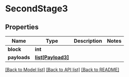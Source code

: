 # SecondStage3

## Properties
Name | Type | Description | Notes
------------ | ------------- | ------------- | -------------
**block** | **int** |  | 
**payloads** | [**list[Payload3]**](Payload3.md) |  | 

[[Back to Model list]](../README.md#documentation-for-models) [[Back to API list]](../README.md#documentation-for-api-endpoints) [[Back to README]](../README.md)


